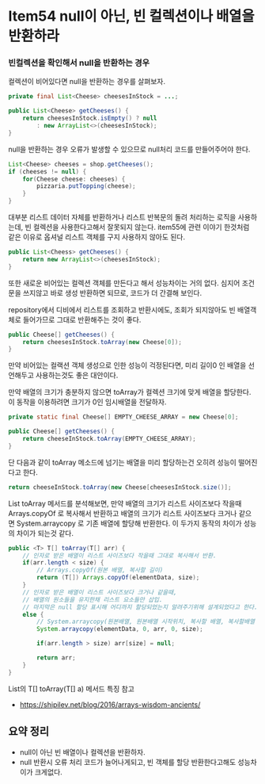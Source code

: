 #  Item54 null이 아닌, 빈 컬렉션이나 배열을 반환하라

### 빈컬렉션을 확인해서 null을 반환하는 경우

컬렉션이 비어있다면 null을 반환하는 경우를 살펴보자.

```java
private final List<Cheese> cheesesInStock = ...;

public List<Cheese> getCheeses() {
    return cheesesInStock.isEmpty() ? null
        : new ArrayList<>(cheesesInStock);
}
```

null을 반환하는 경우 오류가 발생할 수 있으므로 null처리 코드를 만들어주어야 한다.
```java
List<Cheese> cheeses = shop.getCheeses();
if (cheeses != null) {
    for(Cheese cheese: cheeses) {
        pizzaria.putTopping(cheese);
    }
}
```
대부분 리스트 데이터 자체를 반환하거나 리스트 반복문의 돌려 처리하는 로직을 사용하는데, 빈 컬렉션을 사용한다고해서 잘못되지 않는다.
item55에 관련 이야기 한것처럼 같은 이유로 옵셔널 리스트 객체를 구지 사용하지 않아도 된다. 

```java
public List<Cheess> getCheeses() {
    return new ArrayList<>(cheesesInStock);
}
```

또한 새로운 비어있는 컬렉션 객체를 만든다고 해서 성능차이는 거의 없다.
심지어 조건문을 쓰지않고 바로 생성 반환하면 되므로, 코드가 더 간결해 보인다.

repository에서 디비에서 리스트를 조회하고 반환시에도, 조회가 되지않아도 빈 배열객체로 들어가므로 그대로 반환해주는 것이 좋다.

```java
public Cheese[] getCheeses() {
    return cheesesInStock.toArray(new Cheese[0]);
}
```
만약 비어있는 컬랙션 객체 생성으로 인한 성능이 걱정된다면,
미리 길이0 인 배열을 선언해두고 사용하는것도 좋은 대안이다.

만약 배열의 크기가 충분하지 않으면 toArray가 컬렉션 크기에 맞게 배열을 할당한다.
이 동작을 이용하려면 크기가 0인 임시배열을 전달하자.

```java
private static final Cheese[] EMPTY_CHEESE_ARRAY = new Cheese[0];

public Cheese[] getCheeses() {
    return cheeseInStock.toArray(EMPTY_CHEESE_ARRAY);
}
```


단 다음과 같이 toArray 메소드에 넘기는 배열을 미리 할당하는건 오히려 성능이 떨어진다고 한다.
```java
return cheeseInStock.toArray(new Cheese[cheesesInStock.size()];
```

List toArray 메서드를 분석해보면,
만약 배열의 크기가 리스트 사이즈보다 작을때 Arrays.copyOf 로 복사해서 반환하고
배열의 크기가 리스트 사이즈보다 크거나 같으면 System.arraycopy 로 기존 배열에 할당해 반환한다.
이 두가지 동작의 차이가 성능의 차이가 되는것 같다.

```java
public <T> T[] toArray(T[] arr) {
    // 인자로 받은 배열이 리스트 사이즈보다 작을때 그대로 복사해서 반환.
    if(arr.length < size) {
        // Arrays.copyOf(원본 배열, 복사할 길이)
        return (T[]) Arrays.copyOf(elementData, size);
    }
    // 인자로 받은 배열이 리스트 사이즈보다 크거나 같을때,
    // 배열의 원소들을 유지한채 리스트 요소들만 삽입.
    // 마지막은 null 할당 표시해 어디까지 할당되었는지 알려주기위해 설계되었다고 한다.
    else {
        // System.arraycopy(원본배열, 원본배열 시작위치, 복사할 배열, 복사할배열 시작위치, 복사할 요소 수)
        System.arraycopy(elementData, 0, arr, 0, size);

        if(arr.length > size) arr[size] = null;

        return arr;
    }
}
```

List의 <T> T[] toArray(T[] a) 메서드 특징 참고
- https://shipilev.net/blog/2016/arrays-wisdom-ancients/

## 요약 정리
- null이 아닌 빈 배열이나 컬렉션을 반환하자.
- null 반환시 오류 처리 코드가 늘어나게되고, 빈 객체를 할당 반환한다고해도 성능차이가 크게없다.